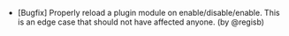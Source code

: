 - [Bugfix] Properly reload a plugin module on enable/disable/enable. This is an edge case that should not have affected anyone. (by @regisb)

